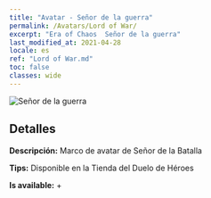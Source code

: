 ```yaml
---
title: "Avatar - Señor de la guerra"
permalink: /Avatars/Lord of War/
excerpt: "Era of Chaos  Señor de la guerra"
last_modified_at: 2021-04-28
locale: es
ref: "Lord of War.md"
toc: false
classes: wide
---
```

 ![Señor de la guerra](/images/a/avatarFrame_9.png)

## Detalles

 **Descripción:** Marco de avatar de Señor de la Batalla 

 **Tips:** Disponible en la Tienda del Duelo de Héroes 

 **Is available:**  + 

